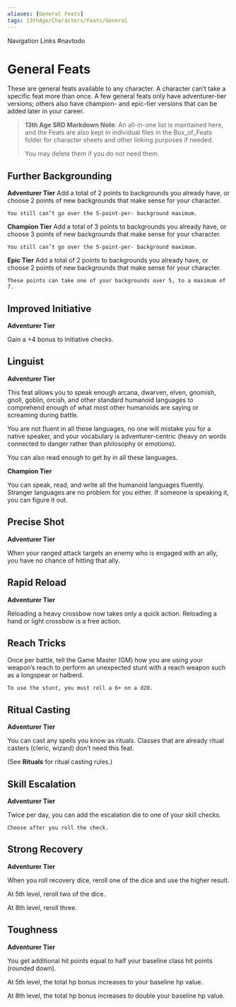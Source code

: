```yaml
---
aliases: [General Feats]
tags: 13thAge/Characters/Feats/General
---
```


Navigation Links
#navtodo 

# General Feats

These are general feats available to any character. A character can’t take a specific feat more than once. A few general feats only have adventurer-tier versions; others also have champion- and epic-tier versions that can be added later in your career.

> __13th Age SRD Markdown Note__: An all-in-one list is maintained here, and the Feats are also kept in individual files in the Box_of_Feats folder for character sheets and other linking purposes if needed. 
> 
> You may delete them if you do not need them. 

## Further Backgrounding

__Adventurer Tier__
Add a total of 2 points to backgrounds you already have, or choose 2 points of new backgrounds that make sense for your character. 

`You still can’t go over the 5-point-per- background maximum.`

__Champion Tier__
Add a total of 3 points to backgrounds you already have, or choose 3 points of new backgrounds that make sense for your character. 

`You still can’t go over the 5-point-per- background maximum.`

__Epic Tier__
Add a total of 2 points to backgrounds you already have, or choose 2 points of new backgrounds that make sense for your character. 

`These points can take one of your backgrounds over 5, to a maximum of 7.`


## Improved Initiative

__Adventurer Tier__

Gain a +4 bonus to Initiative checks.


## Linguist

__Adventurer Tier__

This feat allows you to speak enough arcana, dwarven, elven, gnomish, gnoll, goblin, orcish, and other standard humanoid languages to comprehend enough of what most other humanoids are saying or screaming during battle. 

You are not fluent in all these languages, no one will mistake you for a native speaker, and your vocabulary is adventurer-centric (heavy on words connected to danger rather than philosophy or emotions).

You can also read enough to get by in all these languages.

__Champion Tier__

You can speak, read, and write all the humanoid languages fluently. Stranger languages are no problem for you either. If someone is speaking it, you can figure it out.

## Precise Shot

__Adventurer Tier__

When your ranged attack targets an enemy who is engaged with an ally, you have no chance of hitting that ally.


## Rapid Reload

__Adventurer Tier__

Reloading a heavy crossbow now takes only a quick action. Reloading a hand or light crossbow is a free action.

## Reach Tricks

Once per battle, tell the Game Master (GM) how you are using your weapon’s reach to perform an unexpected stunt with a reach weapon such as a longspear or halberd. 

`To use the stunt, you must roll a 6+ on a d20.`

## Ritual Casting

__Adventurer Tier__

You can cast any spells you know as rituals. Classes that are already ritual casters (cleric, wizard) don’t need this feat. 

(See __Rituals__ for ritual casting rules.)


## Skill Escalation

__Adventurer Tier__ 

Twice per day, you can add the escalation die to one of your skill checks. 

`Choose after you roll the check.`

## Strong Recovery

__Adventurer Tier__

When you roll recovery dice, reroll one of the dice and use the higher result. 

At 5th level, reroll two of the dice. 

At 8th level, reroll three.


## Toughness

__Adventurer Tier__

You get additional hit points equal to half your baseline class hit points (rounded down). 

At 5th level, the total hp bonus increases to your baseline hp value. 

At 8th level, the total hp bonus increases to double your baseline hp value.